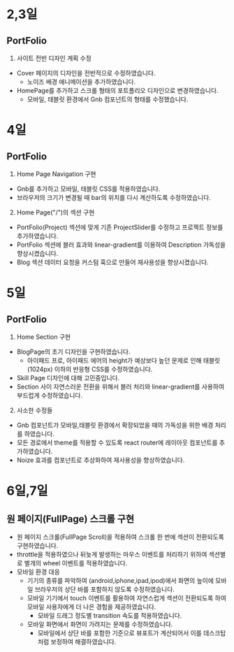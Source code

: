 # 2,3일 

## PortFolio
1. 사이트 전반 디자인 계획 수정
  - Cover 페이지의 디자인을 전반적으로 수정하였습니다.
      - 노이즈 배경 애니메이션을 추가하였습니다.
  - HomePage를 추가하고 스크롤 형태의 포트폴리오 디자인으로 변경하였습니다.
      - 모바일, 태블릿 환경에서 Gnb 컴포넌트의 형태를 수정했습니다.

# 4일
## PortFolio
1. Home Page Navigation 구현
  - Gnb를 추가하고 모바일, 태블릿 CSS를 적용하였습니다.
  - 브라우저의 크기가 변경될 때 bar의 위치를 다시 계산하도록 수정하였습니다.
2. Home Page("/")의 섹션 구현
  - PortFolio(Project) 섹션에 맞게 기존 ProjectSlider를 수정하고 프로젝트 정보를 추가하였습니다.
  - PortFolio 섹션에 블러 효과와 linear-gradient를 이용하여 Description 가독성을 향상시켰습니다.
  - Blog 섹션 데이터 요청을 커스텀 훅으로 만들어 재사용성을 향상시켰습니다.

# 5일

## PortFolio
1. Home Section 구현
  - BlogPage의 초기 디자인을 구현하였습니다.
    - 아이패드 프로, 아이패드 에어의 height가 예상보다 높던 문제로 인해 태블릿 (1024px) 이하의 반응형 CSS를 수정하였습니다.
  - Skill Page 디자인에 대해 고민중입니다.
  - Section 사이 자연스러운 전환을 위해서 블러 처리와 linear-gradient를 사용하여 부드럽게 수정하였습니다.
2. 사소한 수정들
  - Gnb 컴포넌트가 모바일,태블릿 환경에서 확장되었을 때의 가독성을 위한 배경 처리를 하였습니다.
  - 모든 경로에서 theme를 적용할 수 있도록 react router에 레이아웃 컴포넌트를 추가하였습니다.
  - Noize 효과를 컴포넌트로 추상화하여 재사용성을 향상하였습니다.

# 6일,7일
## 원 페이지(FullPage) 스크롤 구현
  - 원 페이지 스크롤(FullPage Scroll)을 적용하여 스크롤 한 번에 섹션이 전환되도록 구현하였습니다.
  - throttle을 적용하였으나 뒤늦게 발생하는 마우스 이벤트를 처리하기 위하여 섹션별로 별개의 wheel 이벤트를 적용하였습니다.
  - 모바일 환경 대응
    - 기기의 종류를 파악하여 (android,iphone,ipad,ipod)에서 화면의 높이에 모바일 브라우저의 상단 바를 포함하지 않도록 수정하였습니다.
    - 모바일 기기에서 touch 이벤트를 활용하여 자연스럽게 섹션이 전환되도록 하여 모바일 사용자에게 더 나은 경험을 제공하였습니다.
      - 모바일 드래그 정도별 transition 속도를 적용하였습니다.
    - 모바일 화면에서 화면이 가려지는 문제를 수정하였습니다.
      - 모바일에서 상단 바를 포함한 기준으로 뷰포트가 계산되어서 이를 데스크탑처럼 보정하여 해결하였습니다.
